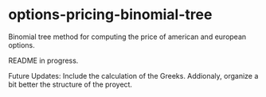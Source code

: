 # options-pricing-binomial-tree
Binomial tree method for computing the price of american and european options. 

README in progress.

Future Updates: Include the calculation of the Greeks. Addionaly, organize a bit better the structure of the proyect.
